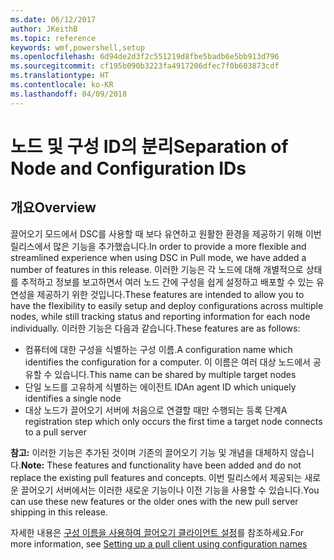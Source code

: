 ```yaml
---
ms.date: 06/12/2017
author: JKeithB
ms.topic: reference
keywords: wmf,powershell,setup
ms.openlocfilehash: 6d94de2d3f2c551219d8fbe5badb6e5bb913d796
ms.sourcegitcommit: cf195b090b3223fa4917206dfec7f0b603873cdf
ms.translationtype: HT
ms.contentlocale: ko-KR
ms.lasthandoff: 04/09/2018
---
```

# <a name="separation-of-node-and-configuration-ids"></a><span data-ttu-id="5919b-102">노드 및 구성 ID의 분리</span><span class="sxs-lookup"><span data-stu-id="5919b-102">Separation of Node and Configuration IDs</span></span>

## <a name="overview"></a><span data-ttu-id="5919b-103">개요</span><span class="sxs-lookup"><span data-stu-id="5919b-103">Overview</span></span>

<span data-ttu-id="5919b-104">끌어오기 모드에서 DSC를 사용할 때 보다 유연하고 원활한 환경을 제공하기 위해 이번 릴리스에서 많은 기능을 추가했습니다.</span><span class="sxs-lookup"><span data-stu-id="5919b-104">In order to provide a more flexible and streamlined experience when using DSC in Pull mode, we have added a number of features in this release.</span></span> <span data-ttu-id="5919b-105">이러한 기능은 각 노드에 대해 개별적으로 상태를 추적하고 정보를 보고하면서 여러 노드 간에 구성을 쉽게 설정하고 배포할 수 있는 유연성을 제공하기 위한 것입니다.</span><span class="sxs-lookup"><span data-stu-id="5919b-105">These features are intended to allow you to have the flexibility to easily setup and deploy configurations across multiple nodes, while still tracking status and reporting information for each node individually.</span></span>
<span data-ttu-id="5919b-106">이러한 기능은 다음과 같습니다.</span><span class="sxs-lookup"><span data-stu-id="5919b-106">These features are as follows:</span></span>

* <span data-ttu-id="5919b-107">컴퓨터에 대한 구성을 식별하는 구성 이름.</span><span class="sxs-lookup"><span data-stu-id="5919b-107">A configuration name which identifies the configuration for a computer.</span></span> <span data-ttu-id="5919b-108">이 이름은 여러 대상 노드에서 공유할 수 있습니다.</span><span class="sxs-lookup"><span data-stu-id="5919b-108">This name can be shared by multiple target nodes</span></span>
* <span data-ttu-id="5919b-109">단일 노드를 고유하게 식별하는 에이전트 ID</span><span class="sxs-lookup"><span data-stu-id="5919b-109">An agent ID which uniquely identifies a single node</span></span>
* <span data-ttu-id="5919b-110">대상 노드가 끌어오기 서버에 처음으로 연결할 때만 수행되는 등록 단계</span><span class="sxs-lookup"><span data-stu-id="5919b-110">A registration step which only occurs the first time a target node connects to a pull server</span></span>

<span data-ttu-id="5919b-111">**참고:** 이러한 기능은 추가된 것이며 기존의 끌어오기 기능 및 개념을 대체하지 않습니다.</span><span class="sxs-lookup"><span data-stu-id="5919b-111">**Note:** These features and functionality have been added and do not replace the existing pull features and concepts.</span></span> <span data-ttu-id="5919b-112">이번 릴리스에서 제공되는 새로운 끌어오기 서버에서는 이러한 새로운 기능이나 이전 기능을 사용할 수 있습니다.</span><span class="sxs-lookup"><span data-stu-id="5919b-112">You can use these new features or the older ones with the new pull server shipping in this release.</span></span>

<span data-ttu-id="5919b-113">자세한 내용은 [구성 이름을 사용하여 끌어오기 클라이언트 설정](https://msdn.microsoft.com/powershell/dsc/pullclientconfignames)를 참조하세요.</span><span class="sxs-lookup"><span data-stu-id="5919b-113">For more information, see [Setting up a pull client using configuration names](https://msdn.microsoft.com/powershell/dsc/pullclientconfignames)</span></span>